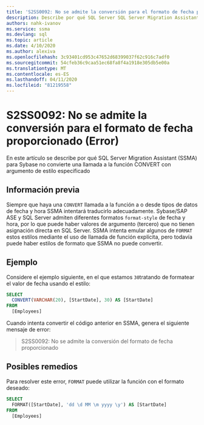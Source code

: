 ```yaml
---
title: 'S2SS0092: No se admite la conversión para el formato de fecha proporcionado (Error)'
description: Describe por qué SQL Server SQL Server Migration Assistant (SSMA) para Sybase no convierte una llamada a la función CONVERT con el argumento de estilo especificado.
authors: nahk-ivanov
ms.service: ssma
ms.devlang: sql
ms.topic: article
ms.date: 4/10/2020
ms.author: alexiva
ms.openlocfilehash: 3c93401cd953c47652d68399037f62c916c7adf0
ms.sourcegitcommit: 54cfeb36c9caa51ec68fa8f4a1918e305db5e00a
ms.translationtype: MT
ms.contentlocale: es-ES
ms.lasthandoff: 04/11/2020
ms.locfileid: "81219558"
---
```

# <a name="s2ss0092-the-conversion-for-provided-date-format-is-not-supported-error"></a>S2SS0092: No se admite la conversión para el formato de fecha proporcionado (Error)

En este artículo se describe por qué SQL Server Migration Assistant (SSMA) para Sybase no convierte una llamada a la función CONVERT con argumento de estilo especificado

## <a name="background"></a>Información previa

Siempre que haya una `CONVERT` llamada a la función a o desde tipos de datos de fecha y hora SSMA intentará traducirlo adecuadamente. Sybase/SAP ASE y SQL Server admiten diferentes formatos `format-style` de fecha y hora, por lo que puede haber valores de argumento (tercero) que no tienen asignación directa en SQL Server. SSMA intenta emular algunos de `FORMAT` estos estilos mediante el uso de llamada de función explícita, pero todavía puede haber estilos de formato que SSMA no puede convertir.

## <a name="example"></a>Ejemplo

Considere el ejemplo siguiente, en el que estamos `30`tratando de formatear el valor de fecha usando el estilo:

```sql
SELECT
  CONVERT(VARCHAR(20), [StartDate], 30) AS [StartDate]
FROM
  [Employees]
```

Cuando intenta convertir el código anterior en SSMA, genera el siguiente mensaje de error:

> S2SS0092: No se admite la conversión del formato de fecha proporcionado

## <a name="possible-remedies"></a>Posibles remedios

Para resolver este error, `FORMAT` puede utilizar la función con el formato deseado:

```sql
SELECT
  FORMAT([StartDate], 'dd \d MM \m yyyy \y') AS [StartDate]
FROM
  [Employees]
```
